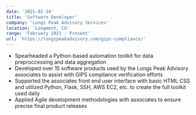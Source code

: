 ```yaml
---
date: '2021-02-14'
title: 'Software Developer' 
company: 'Longs Peak Advisory Services'
location: 'Longmont, CO'
range: 'February 2021 - Present'
url: 'https://longspeakadvisory.com/gips-compliance/'
---
```


- Spearheaded a Python-based automation toolkit for data preproccessing and data aggregation
- Developed over 15 software products used by the Longs Peak Advisory associates to assist with GIPS compliance verification efforts
- Supported the associates front end user interface with basic HTML CSS and utilized Python, Flask, SSH, AWS EC2, etc. to create the full toolkit used daily
- Applied Agile development methodologies with associates to ensure precise final product releases
